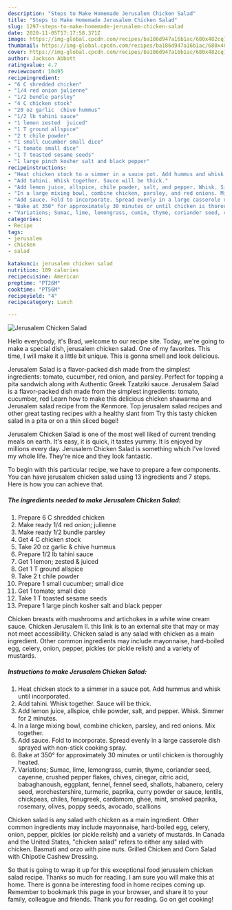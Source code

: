 ```yaml
---
description: "Steps to Make Homemade Jerusalem Chicken Salad"
title: "Steps to Make Homemade Jerusalem Chicken Salad"
slug: 1297-steps-to-make-homemade-jerusalem-chicken-salad
date: 2020-11-05T17:17:58.371Z
image: https://img-global.cpcdn.com/recipes/ba186d947a16b1ac/680x482cq70/jerusalem-chicken-salad-recipe-main-photo.jpg
thumbnail: https://img-global.cpcdn.com/recipes/ba186d947a16b1ac/680x482cq70/jerusalem-chicken-salad-recipe-main-photo.jpg
cover: https://img-global.cpcdn.com/recipes/ba186d947a16b1ac/680x482cq70/jerusalem-chicken-salad-recipe-main-photo.jpg
author: Jackson Abbott
ratingvalue: 4.7
reviewcount: 10495
recipeingredient:
- "6 C shredded chicken"
- "1/4 red onion julienne"
- "1/2 bundle parsley"
- "4 C chicken stock"
- "20 oz garlic  chive hummus"
- "1/2 lb tahini sauce"
- "1 lemon zested  juiced"
- "1 T ground allspice"
- "2 t chile powder"
- "1 small cucumber small dice"
- "1 tomato small dice"
- "1 T toasted sesame seeds"
- "1 large pinch kosher salt and black pepper"
recipeinstructions:
- "Heat chicken stock to a simmer in a sauce pot. Add hummus and whisk until incorporated."
- "Add tahini. Whisk together. Sauce will be thick."
- "Add lemon juice, allspice, chile powder, salt, and pepper. Whisk. Simmer for 2 minutes."
- "In a large mixing bowl, combine chicken, parsley, and red onions. Mix together."
- "Add sauce. Fold to incorporate. Spread evenly in a large casserole dish sprayed with non-stick cooking spray."
- "Bake at 350° for approximately 30 minutes or until chicken is thoroughly heated."
- "Variations; Sumac, lime, lemongrass, cumin, thyme, coriander seed, cayenne, crushed pepper flakes, chives, cinegar, citric acid, babaghanoush, eggplant, fennel, fennel seed, shallots, habanero, celery seed, worchestershire, turmeric, paprika, curry powder or sauce, lentils, chickpeas, chiles, fenugreek, cardamom,  ghee, mint, smoked paprika, rosemary, olives, poppy seeds, avocado, scallions"
categories:
- Recipe
tags:
- jerusalem
- chicken
- salad

katakunci: jerusalem chicken salad 
nutrition: 109 calories
recipecuisine: American
preptime: "PT26M"
cooktime: "PT56M"
recipeyield: "4"
recipecategory: Lunch

---
```



![Jerusalem Chicken Salad](https://img-global.cpcdn.com/recipes/ba186d947a16b1ac/680x482cq70/jerusalem-chicken-salad-recipe-main-photo.jpg)

Hello everybody, it's Brad, welcome to our recipe site. Today, we're going to make a special dish, jerusalem chicken salad. One of my favorites. This time, I will make it a little bit unique. This is gonna smell and look delicious.

Jerusalem Salad is a flavor-packed dish made from the simplest ingredients: tomato, cucumber, red onion, and parsley. Perfect for topping a pita sandwich along with Authentic Greek Tzatziki sauce. Jerusalem Salad is a flavor-packed dish made from the simplest ingredients: tomato, cucumber, red Learn how to make this delicious chicken shawarma and Jerusalem salad recipe from the Kenmore. Top jerusalem salad recipes and other great tasting recipes with a healthy slant from Try this tasty chicken salad in a pita or on a thin sliced bagel!

Jerusalem Chicken Salad is one of the most well liked of current trending meals on earth. It's easy, it is quick, it tastes yummy. It is enjoyed by millions every day. Jerusalem Chicken Salad is something which I've loved my whole life. They're nice and they look fantastic.


To begin with this particular recipe, we have to prepare a few components. You can have jerusalem chicken salad using 13 ingredients and 7 steps. Here is how you can achieve that.

<!--inarticleads1-->

##### The ingredients needed to make Jerusalem Chicken Salad:

1. Prepare 6 C shredded chicken
1. Make ready 1/4 red onion; julienne
1. Make ready 1/2 bundle parsley
1. Get 4 C chicken stock
1. Take 20 oz garlic &amp; chive hummus
1. Prepare 1/2 lb tahini sauce
1. Get 1 lemon; zested &amp; juiced
1. Get 1 T ground allspice
1. Take 2 t chile powder
1. Prepare 1 small cucumber; small dice
1. Get 1 tomato; small dice
1. Take 1 T toasted sesame seeds
1. Prepare 1 large pinch kosher salt and black pepper


Chicken breasts with mushrooms and artichokes in a white wine cream sauce. Chicken Jerusalem II. this link is to an external site that may or may not meet accessibility. Chicken salad is any salad with chicken as a main ingredient. Other common ingredients may include mayonnaise, hard-boiled egg, celery, onion, pepper, pickles (or pickle relish) and a variety of mustards. 

<!--inarticleads2-->

##### Instructions to make Jerusalem Chicken Salad:

1. Heat chicken stock to a simmer in a sauce pot. Add hummus and whisk until incorporated.
1. Add tahini. Whisk together. Sauce will be thick.
1. Add lemon juice, allspice, chile powder, salt, and pepper. Whisk. Simmer for 2 minutes.
1. In a large mixing bowl, combine chicken, parsley, and red onions. Mix together.
1. Add sauce. Fold to incorporate. Spread evenly in a large casserole dish sprayed with non-stick cooking spray.
1. Bake at 350° for approximately 30 minutes or until chicken is thoroughly heated.
1. Variations; Sumac, lime, lemongrass, cumin, thyme, coriander seed, cayenne, crushed pepper flakes, chives, cinegar, citric acid, babaghanoush, eggplant, fennel, fennel seed, shallots, habanero, celery seed, worchestershire, turmeric, paprika, curry powder or sauce, lentils, chickpeas, chiles, fenugreek, cardamom,  ghee, mint, smoked paprika, rosemary, olives, poppy seeds, avocado, scallions


Chicken salad is any salad with chicken as a main ingredient. Other common ingredients may include mayonnaise, hard-boiled egg, celery, onion, pepper, pickles (or pickle relish) and a variety of mustards. In Canada and the United States, &#34;chicken salad&#34; refers to either any salad with chicken. Basmati and orzo with pine nuts. Grilled Chicken and Corn Salad with Chipotle Cashew Dressing. 

So that is going to wrap it up for this exceptional food jerusalem chicken salad recipe. Thanks so much for reading. I am sure you will make this at home. There is gonna be interesting food in home recipes coming up. Remember to bookmark this page in your browser, and share it to your family, colleague and friends. Thank you for reading. Go on get cooking!
